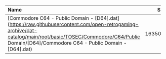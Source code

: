 |Name|Size|
|:---|---:|
|[Commodore C64 - Public Domain - [D64].dat](https://raw.githubusercontent.com/open-retrogaming-archive/dat-catalog/main/root/basic/TOSEC/Commodore/C64/Public Domain/[D64]/Commodore C64 - Public Domain - [D64].dat)|1635057|
